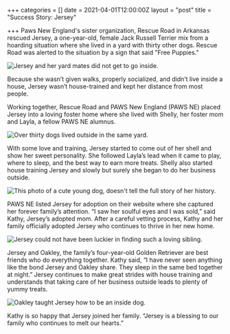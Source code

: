 +++
categories = []
date = 2021-04-01T12:00:00Z
layout = "post"
title = "Success Story: Jersey"

+++
Paws New England's sister organization, Rescue Road in Arkansas rescued Jersey, a one-year-old, female Jack Russell Terrier mix from a hoarding situation where she lived in a yard with thirty other dogs. Rescue Road was alerted to the situation by a sign that said "Free Puppies."

![Jersey and her yard mates did not get to go inside. ](/img/articles/hoardinghome.jpeg "The backyard Jersey lived in.")

Because she wasn’t given walks, properly socialized, and didn’t live inside a house, Jersey wasn’t house-trained and kept her distance from most people.

Working together, Rescue Road and PAWS New England (PAWS NE) placed Jersey into a loving foster home where she lived with Shelly, her foster mom and Layla, a fellow PAWS NE alumnus.

![Over thirty dogs lived outside in the same yard.](/img/articles/dayofrescue.jpeg "On the day of rescue, the thirty dogs were brought to safety. ")

With some love and training, Jersey started to come out of her shell and show her sweet personality. She followed Layla’s lead when it came to play, where to sleep, and the best way to earn more treats. Shelly also started house training Jersey and slowly but surely she began to do her business outside.

![This photo of a cute young dog, doesn't tell the full story of her history.](/img/articles/jersey_firstphoto.jpeg "This was our first photo of Jersey")

PAWS NE listed Jersey for adoption on their website where she captured her forever family’s attention. “I saw her soulful eyes and I was sold,” said Kathy, Jersey’s adopted mom. After a careful vetting process, Kathy and her family officially adopted Jersey who continues to thrive in her new home.

![Jersey could not have been luckier in finding such a loving sibling.](/img/articles/image6.jpeg "Jersey found a loving sibling in Oakley")

Jersey and Oakley, the family’s four-year-old Golden Retriever are best friends who do everything together. Kathy said, “I have never seen anything like the bond Jersey and Oakley share. They sleep in the same bed together at night.” Jersey continues to make great strides with house training and understands that taking care of her business outside leads to plenty of yummy treats.

![Oakley taught Jersey how to be an inside dog.](/img/articles/image2.jpeg "Oakley made Jersey feel right at home.")

Kathy is so happy that Jersey joined her family. “Jersey is a blessing to our family who continues to melt our hearts.”